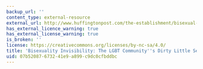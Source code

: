 ```yaml
---
backup_url: ''
content_type: external-resource
external_url: http://www.huffingtonpost.com/the-establishment/bisexual-invisibility-the_b_9177988.html
has_external_licence_warning: true
has_external_license_warning: true
is_broken: ''
license: https://creativecommons.org/licenses/by-nc-sa/4.0/
title: 'Bisexuality Invisibility: The LGBT Community''s Dirty Little Secret'
uid: 07b52087-6732-41e9-a899-c9dc0cfbddbc
---
```

